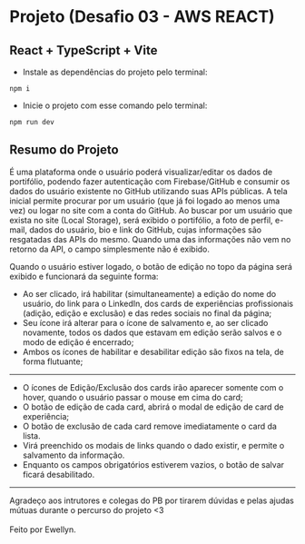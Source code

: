 # Projeto (Desafio 03 - AWS REACT)
## React + TypeScript + Vite

- Instale as dependências do projeto pelo terminal:
```
npm i
```
- Inicie o projeto com esse comando pelo terminal:
```
npm run dev
```

## Resumo do Projeto

  É uma plataforma onde o usuário poderá visualizar/editar os dados de portifólio, podendo fazer autenticação com Firebase/GitHub e consumir os dados do usuário existente no GitHub utilizando suas APIs públicas.
  A tela inicial permite procurar por um usuário (que já foi logado ao menos uma vez) ou logar no site com a conta do GitHub. Ao buscar por um usuário que exista no site (Local Storage), será exibido o portifólio, a foto de perfil, e-mail, dados do usuário, bio e link do GitHub, cujas informações são resgatadas das APIs do mesmo. Quando uma das informações não vem no retorno da API, o campo simplesmente não é exibido.

  Quando o usuário estiver logado, o botão de edição no topo da página será exibido e funcionará da seguinte forma:
- Ao ser clicado, irá habilitar (simultaneamente) a edição do nome do usuário, do link para o LinkedIn, dos cards de experiências profissionais (adição, edição e exclusão) e das redes sociais no final da página;
- Seu ícone irá alterar para o ícone de salvamento e, ao ser clicado novamente, todos os dados que estavam em edição serão salvos e o modo de edição é encerrado;
- Ambos os ícones de habilitar e desabilitar edição são fixos na tela, de forma flutuante;
---
- O ícones de Edição/Exclusão dos cards irão aparecer somente com o hover, quando o usuário passar o mouse em cima do card;
- O botão de edição de cada card, abrirá o modal de edição de card de experiência;
- O botão de exclusão de cada card remove imediatamente o card da lista.
- Virá preenchido os modais de links quando o dado existir, e permite o salvamento da informação.
- Enquanto os campos obrigatórios estiverem vazios, o botão de salvar ficará desabilitado.

---

Agradeço aos intrutores e colegas do PB por tirarem dúvidas e pelas ajudas mútuas durante o percurso do projeto <3 <br></br>
Feito por Ewellyn.
